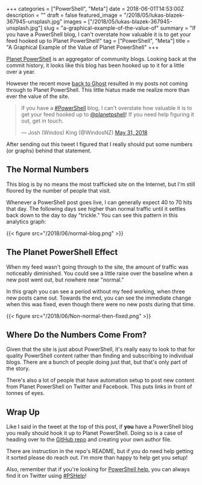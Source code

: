 +++
categories = ["PowerShell", "Meta"]
date = 2018-06-01T14:53:00Z
description = ""
draft = false
featured_image = "/2018/05/lukas-blazek-367945-unsplash.jpg"
images = ["/2018/05/lukas-blazek-367945-unsplash.jpg"]
slug = "a-graphical-example-of-the-value-of"
summary = "If you have a PowerShell blog, I can't overstate how valuable it is to get your feed hooked up to Planet PowerShell!"
tag = ["PowerShell", "Meta"]
title = "A Graphical Example of the Value of Planet PowerShell"
+++


[Planet PowerShell](https://www.planetpowershell.com/) is an aggregator of community blogs. Looking back at the commit history, it looks like this blog has been hooked up to it for a little over a year.

However the recent move [back to Ghost](https://king.geek.nz/2018/05/26/blog-makeover/) resulted in my posts not coming through to Planet PowerShell. This little hiatus made me realize more than ever the value of the site.

<blockquote class="twitter-tweet"><p lang="en" dir="ltr">If you have a <a href="https://twitter.com/hashtag/PowerShell?src=hash&amp;ref_src=twsrc%5Etfw">#PowerShell</a> blog, I can&#39;t overstate how valuable it is to get your feed hooked up to <a href="https://twitter.com/planetpshell?ref_src=twsrc%5Etfw">@planetpshell</a>! If you need help figuring it out, get in touch.</p>&mdash; Josh (Windos) King (@WindosNZ) <a href="https://twitter.com/WindosNZ/status/1002085253467357184?ref_src=twsrc%5Etfw">May 31, 2018</a></blockquote>
<script async src="https://platform.twitter.com/widgets.js" charset="utf-8"></script>

After sending out this tweet I figured that I really should put some numbers (or graphs) behind that statement.

## **The Normal Numbers**

This blog is by no means the most trafficked site on the Internet, but I'm still floored by the number of people that visit.

Whenever a PowerShell post goes live, I can generally expect 40 to 70 hits that day. The following days see higher than normal traffic until it settles back down to the day to day "trickle." You can see this pattern in this analytics graph:

{{< figure src="/2018/06/normal-blog.png" >}}

## **The Planet PowerShell Effect**

When my feed wasn't going through to the site, the amount of traffic was noticeably diminished. You could see a little raise over the baseline when a new post went out, but nowhere near "normal."

In this graph you can see a period without my feed working, when three new posts came out. Towards the end, you can see the immediate change when this was fixed, even though there were no new posts during that time.

{{< figure src="/2018/06/Non-normal-then-fixed.png" >}}

## **Where Do the Numbers Come From?**

Given that the site is just about PowerShell, it's really easy to look to that for quality PowerShell content rather than finding and subscribing to individual blogs. There are a bunch of people doing just that, but that's only part of the story.

There's also a lot of people that have automation setup to post new content from Planet PowerShell on Twitter and Facebook. This puts links in front of tonnes of eyes.

## **Wrap Up**

Like I said in the tweet at the top of this post, if **you** have a PowerShell blog you really should hook it up to Planet PowerShell. Doing so is a case of heading over to the [GitHub repo](https://github.com/planetpowershell/planetpowershell) and creating your own author file.

There are instruction in the repo's README, but if you do need help getting it sorted please do reach out. I'm more than happy to help get you setup!

Also, remember that if you're looking for [PowerShell help](https://king.geek.nz/2018/03/20/pshelp-twitter/), you can always find it on Twitter using [#PSHelp](https://twitter.com/search?f=tweets&vertical=default&q=%23pshelp&src=typd)!

